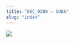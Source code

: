 ```yaml
---
title: "DSC_0289 – SUDA"
slug: "index"
---
```


[![](/wp-content/2015/05/DSC_0289-300x201.jpg)](/wp-content/2015/05/DSC_0289.jpg)